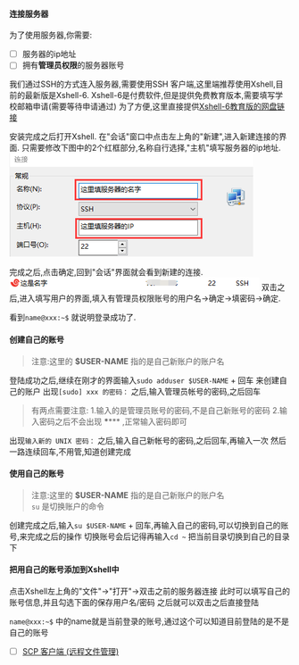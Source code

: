 


#### 连接服务器
为了使用服务器,你需要:
- [ ] 服务器的ip地址
- [ ] 拥有**管理员权限**的服务器账号

我们通过SSH的方式连入服务器,需要使用SSH 客户端,这里端推荐使用Xshell,目前的最新版是Xshell-6.
Xshell-6是付费软件,但是提供免费教育版本,需要填写学校邮箱申请(需要等待申请通过)
为了方便,这里直接提供[Xshell-6教育版的网盘链接](https://pan.baidu.com/s/1nMEnduPI4nASoBDh0PlF_w)

安装完成之后打开Xshell.
在"会话"窗口中点击左上角的"新建",进入新建连接的界面.
只需要修改下图中的2个红框部分,名称自行选择,"主机"填写服务器的ip地址.
![create_session](../../img/page1/xshell-create_session.png)
<!-- ![xshell-create_session.png](https://i.loli.net/2018/09/07/5b9222b505fbe.png) -->
完成之后,点击确定,回到"会话"界面就会看到新建的连接.
![session_list](../../img/page1/xshell-session_list.png)
双击之后,进入填写用户的界面,填入有管理员权限账号的用户名->确定->填密码->确定.

看到`name@xxx:~$` 就说明登录成功了.



#### 创建自己的账号

>注意:这里的 **$USER-NAME** 指的是自己新账户的账户名

登陆成功之后,继续在刚才的界面输入`sudo adduser $USER-NAME` + 回车
来创建自己的账户
出现`[sudo] xxx 的密码：` 之后,输入管理员帐号的密码,之后回车
>有两点需要注意:
>1.输入的是管理员账号的密码,不是自己新账号的密码
>2.输入密码之后不会出现 **\******  ,正常输入密码即可

出现```输入新的 UNIX 密码：``` 之后,输入自己新帐号的密码,之后回车,再输入一次
然后一路连续回车,不用管,知道创建完成

#### 使用自己的账号

>注意:这里的 **$USER-NAME** 指的是自己新账户的账户名  
 >  `su`  是切换账户的命令

创建完成之后,输入`su $USER-NAME` + 回车,再输入自己的密码,可以切换到自己的账号,来完成之后的操作
切换账号会后记得再输入`cd ~` 把当前目录切换到自己的目录下
#### 把用自己的账号添加到Xshell中
点击Xshell左上角的"文件"->"打开"->双击之前的服务器连接
此时可以填写自己的账号信息,并且勾选下面的保存用户名/密码
之后就可以双击之后直接登陆

 `name@xxx:~$` 中的name就是当前登录的账号,通过这个可以知道目前登陆的是不是自己的账号

- [ ] [SCP 客户端 (远程文件管理)](https://winscp.net/eng/download.php)
